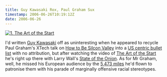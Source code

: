 ```yaml
---
title: Guy Kawasaki Rox, Paul Graham Sux
timestamp: 2006-06-26T10:19:12Z
date: 2006-06-26
---
```


<a href="http://www.amazon.com/exec/obidos/ASIN/1591840562/pauldowney-20"><img alt="1. The Art of the Start" src="http://ec1.images-amazon.com/images/P/1591840562.01._SCTHUMBZZZ_.jpg" /></a>

<p>I'd written <a href="http://blog.guykawasaki.com/">Guy Kawasaki</a> off as uninteresting when he appeared to recycle Paul Graham's XTech talk on <a href="http://www.paulgraham.com/siliconvalley.html">How to Be Silcon Valley</a> into a <a href="http://blog.guykawasaki.com/2006/06/how_to_kick_sil.html">US centric bullet list</a> with no attribution, but after watching the video of <a href="http://blog.guykawasaki.com/2006/06/the_art_of_the_.html">The Art of the Start</a> he's right up there with Larry Wall's <a href="http://en.wikipedia.org/wiki/StateOfTheOnion">State of the Onion</a>. As for Mr Graham, well, he missed his European audience by the <a href="http://gc.kls2.com/cgi-bin/gc?PATH=SFO-AMS&#38;RANGE=&#38;PATH-COLOR=&#38;PATH-UNITS=mi&#38;SPEED-GROUND=&#38;SPEED-UNITS=kts&#38;RANGE-STYLE=best&#38;RANGE-COLOR=&#38;MAP-STYLE=">5,473 miles</a> he'd flown to patronise them with his parade of marginally offensive racial stereotypes.</p>
